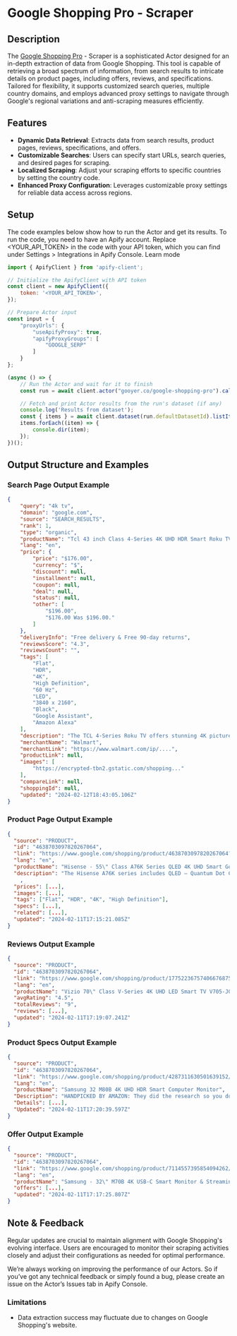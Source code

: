 # Google Shopping Pro - Scraper

## Description

The [Google Shopping Pro](https://apify.com/gooyer.co/google-shopping-pro) - Scraper is a sophisticated Actor designed for an in-depth extraction of data from Google Shopping. This tool is capable of retrieving a broad spectrum of information, from search results to intricate details on product pages, including offers, reviews, and specifications. Tailored for flexibility, it supports customized search queries, multiple country domains, and employs advanced proxy settings to navigate through Google's regional variations and anti-scraping measures efficiently.

## Features

- **Dynamic Data Retrieval**: Extracts data from search results, product pages, reviews, specifications, and offers.
- **Customizable Searches**: Users can specify start URLs, search queries, and desired pages for scraping.
- **Localized Scraping**: Adjust your scraping efforts to specific countries by setting the country code.
- **Enhanced Proxy Configuration**: Leverages customizable proxy settings for reliable data access across regions.

## Setup 

The code examples below show how to run the Actor and get its results. To run the code, you need to have an Apify account. Replace <YOUR_API_TOKEN> in the code with your API token, which you can find under Settings > Integrations in Apify Console. Learn mode



```javascript
import { ApifyClient } from 'apify-client';

// Initialize the ApifyClient with API token
const client = new ApifyClient({
    token: '<YOUR_API_TOKEN>',
});

// Prepare Actor input
const input = {
    "proxyUrls": {
        "useApifyProxy": true,
        "apifyProxyGroups": [
            "GOOGLE_SERP"
        ]
    }
};

(async () => {
    // Run the Actor and wait for it to finish
    const run = await client.actor("gooyer.co/google-shopping-pro").call(input);

    // Fetch and print Actor results from the run's dataset (if any)
    console.log('Results from dataset');
    const { items } = await client.dataset(run.defaultDatasetId).listItems();
    items.forEach((item) => {
        console.dir(item);
    });
})();
```

## Output Structure and Examples

### Search Page Output Example

```json
{
  	"query": "4k tv",
	"domain": "google.com",
	"source": "SEARCH_RESULTS",
	"rank": 1,
	"type": "organic",
	"productName": "Tcl 43 inch Class 4-Series 4K UHD HDR Smart Roku TV - 43s451",
	"lang": "en",
	"price": {
		"price": "$176.00",
		"currency": "$",
		"discount": null,
		"installment": null,
		"coupon": null,
		"deal": null,
		"status": null,
		"other": [
			"$196.00",
			"$176.00 Was $196.00."
		]
	},
	"deliveryInfo": "Free delivery & Free 90-day returns",
	"reviewsScore": "4.3",
	"reviewsCount": "",
	"tags": [
		"Flat",
		"HDR",
		"4K",
		"High Definition",
		"60 Hz",
		"LED",
		"3840 x 2160",
		"Black",
		"Google Assistant",
		"Amazon Alexa"
	],
	"description": "The TCL 4-Series Roku TV offers stunning 4K picture quality with four times the resolution of Full HD for enhanced clarity and ...",
	"merchantName": "Walmart",
	"merchantLink": "https://www.walmart.com/ip/....",
	"productLink": null,
	"images": [
		"https://encrypted-tbn2.gstatic.com/shopping..."
	],
	"compareLink": null,
	"shoppingId": null,
	"updated": "2024-02-12T18:43:05.106Z"
}
```

### Product Page Output Example

```json
{
  "source": "PRODUCT",
  "id": "4638703097820267064",
  "link": "https://www.google.com/shopping/product/4638703097820267064?q=4....",
  "lang": "en",
  "productName": "Hisense - 55\" Class A76K Series QLED 4K UHD Smart Google TV",
  "description": "The Hisense A76K series includes QLED – Quantum Dot Color Technology to dramatically increase the color space and improve overall color saturation from everything you watch. FilmMaker Mode built-in for simple video casting capabilities. These advancements are available in all sizes and position the A76K series as the “go-to” Hisense television for the perfect big 4K fit.",
	,
  "prices": [...],
  "images": [...],
  "tags": ["Flat", "HDR", "4K", "High Definition"],
  "specs": [...],
  "related": [...],
  "updated": "2024-02-11T17:15:21.085Z"
}
```

### Reviews Output Example

```json
{
  "source": "PRODUCT",
  "id": "4638703097820267064",
  "link": "https://www.google.com/shopping/product/17752236757406676875/reviews",
  "lang": "en",
  "productName": "Vizio 70\" Class V-Series 4K UHD LED Smart TV V705-J03",
  "avgRating": "4.5",
  "totalReviews": "9",
  "reviews": [...],
  "updated": "2024-02-11T17:19:07.241Z"
}
```

### Product Specs Output Example

```json
{
  "source": "PRODUCT",
  "id": "4638703097820267064", 
  "link": "https://www.google.com/shopping/product/4287311630501639152/specs",
  "Lang": "en",
  "productName": "Samsung 32 M80B 4K UHD HDR Smart Computer Monitor",
  "Description": "HANDPICKED BY AMAZON: They did the research so you don’t have to...",
  "Details": [...],
  "Updated": "2024-02-11T17:20:39.597Z"
}
```

### Offer Output Example

```json
{
  "source": "PRODUCT",
  "id": "4638703097820267064",
  "link": "https://www.google.com/shopping/product/7114557395854094262/offers",
  "lang": "en",
  "productName": "Samsung - 32\" M70B 4K USB-C Smart Monitor & Streaming TV",
  "offers": [...],
  "updated": "2024-02-11T17:17:25.807Z"
}
```

## Note & Feedback

Regular updates are crucial to maintain alignment with Google Shopping's evolving interface. Users are encouraged to monitor their scraping activities closely and adjust their configurations as needed for optimal performance.

We’re always working on improving the performance of our Actors. So if you’ve got any technical feedback or simply found a bug, please create an issue on the Actor’s Issues tab in Apify Console.

### Limitations

- Data extraction success may fluctuate due to changes on Google Shopping's website.
